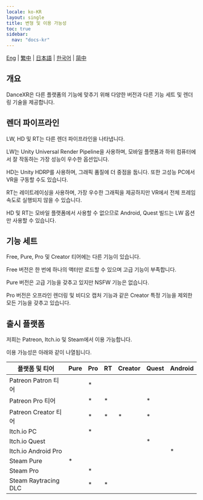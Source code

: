 ```yaml
---
locale: ko-KR
layout: single
title: 변형 및 이용 가능성
toc: true
sidebar:
  nav: "docs-kr"
---
```


[Eng](/dancexr/versions) | [繁中](/tw/dancexr/versions) | [日本語](/jp/dancexr/versions) | [한국어](/kr/dancexr/versions) | [简中](/zh/dancexr/versions)

## 개요
DanceXR은 다른 플랫폼의 기능에 맞추기 위해 다양한 버전과 다른 기능 세트 및 렌더링 기술을 제공합니다.

## 렌더 파이프라인
LW, HD 및 RT는 다른 렌더 파이프라인을 나타냅니다.

LW는 Unity Universal Render Pipeline을 사용하며, 모바일 플랫폼과 하위 컴퓨터에서 잘 작동하는 가장 성능이 우수한 옵션입니다.

HD는 Unity HDRP를 사용하며, 그래픽 품질에 더 중점을 둡니다. 또한 고성능 PC에서 VR을 구동할 수도 있습니다.

RT는 레이트레이싱을 사용하며, 가장 우수한 그래픽을 제공하지만 VR에서 전체 프레임 속도로 실행되지 않을 수 있습니다.

HD 및 RT는 모바일 플랫폼에서 사용할 수 없으므로 Android, Quest 빌드는 LW 옵션만 사용할 수 있습니다.

## 기능 세트
Free, Pure, Pro 및 Creator 티어에는 다른 기능이 있습니다.

Free 버전은 한 번에 하나의 액터만 로드할 수 있으며 고급 기능이 부족합니다.

Pure 버전은 고급 기능을 갖추고 있지만 NSFW 기능은 없습니다.

Pro 버전은 오프라인 렌더링 및 비디오 캡처 기능과 같은 Creator 특정 기능을 제외한 모든 기능을 갖추고 있습니다.

## 출시 플랫폼
저희는 Patreon, Itch.io 및 Steam에서 이용 가능합니다.

이용 가능성은 아래와 같이 나열됩니다.

| 플랫폼 및 티어 | Pure | Pro | RT | Creator | Quest | Android |
| --- | --- | --- | --- | --- | --- | --- | 
| Patreon Patron 티어 |  | * | |  |  | |
| Patreon Pro 티어 |  | * | * |  | * | |
| Patreon Creator 티어 |  | * | * | * | * | |
| Itch.io PC | | * | | | | |
| Itch.io Quest | | | | | * | |
| Itch.io Android Pro | | | | | | * |
| Steam Pure | * | | | | | |
| Steam Pro | | * | | | | |
| Steam Raytracing DLC | | * | * | | | |